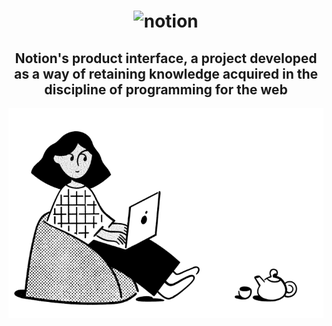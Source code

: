 
<h1 align="center">
    <img src="https://img.shields.io/badge/Notion-000000?style=for-the-badge&logo=notion&logoColor=white" alt="notion" width="230"/>
</h1>
<h2 align="center">Notion's product interface, a project developed as a way of retaining knowledge acquired in the discipline of programming for the web</h2>

<img align="center" src=".github/couch-illustration.png" alt="couch illustration" width="999"/>
